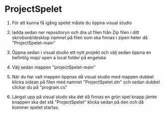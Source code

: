 # ProjectSpelet

1. För att kunna få igång spelet måste du öppna visual studio

2. ladda sedan ner repositoryn och dra ut filen från Zip filen i ditt skrivbord/desktop namnet på filen som ska finnas i zipen heter då "ProjectSpelet-main"

3. Öppna sedan i visual studio ett nytt projekt och välj sedan öppna en befintilg map/ open a local folder på engelska

4. Välj sedan mappen "projectSpelet-main"

5. När du har valt mappen öppnas då visual studio med mappen dubbel klicka sidean på filen med namnet "ProjectSpelet.sln" och sedan dubbel clickar du på "program.cs"

6. Längst upp på visual studo ska det då finnas en grön spel knapp jämte knappen ska det stå "ProjectSpelet" klicka sedan på den och då kommer spelet startas.
